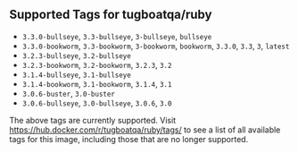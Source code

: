 ## Supported Tags for tugboatqa/ruby

* `3.3.0-bullseye`, `3.3-bullseye`, `3-bullseye`, `bullseye`
* `3.3.0-bookworm`, `3.3-bookworm`, `3-bookworm`, `bookworm`, `3.3.0`, `3.3`, `3`, `latest`
* `3.2.3-bullseye`, `3.2-bullseye`
* `3.2.3-bookworm`, `3.2-bookworm`, `3.2.3`, `3.2`
* `3.1.4-bullseye`, `3.1-bullseye`
* `3.1.4-bookworm`, `3.1-bookworm`, `3.1.4`, `3.1`
* `3.0.6-buster`, `3.0-buster`
* `3.0.6-bullseye`, `3.0-bullseye`, `3.0.6`, `3.0`

The above tags are currently supported. Visit https://hub.docker.com/r/tugboatqa/ruby/tags/ to see a list of all available tags for this image, including those that are no longer supported.

